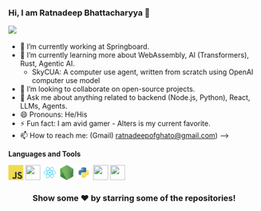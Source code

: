 ### Hi, I am Ratnadeep Bhattacharyya 👋
![](https://komarev.com/ghpvc/?username=ratnadeep007)

- 🔭 I’m currently working at Springboard.
- 🌱 I’m currently learning more about WebAssembly, AI (Transformers), Rust, Agentic AI.
  - SkyCUA: A computer use agent, written from scratch using OpenAI computer use model  
- 👯 I’m looking to collaborate on open-source projects.
- 💬 Ask me about anything related to backend (Node.js, Python), React, LLMs, Agents.
- 😄 Pronouns: He/His
- ⚡ Fun fact: I am avid gamer - Alters is my current favorite.
- 📫 How to reach me: (Gmail) ratnadeepofghato@gmail.com) -->

**Languages and Tools**

<code><img height="30" width="30" src="https://raw.githubusercontent.com/github/explore/80688e429a7d4ef2fca1e82350fe8e3517d3494d/topics/javascript/javascript.png"></code>
<code><img height="30" width="30" src="https://raw.githubusercontent.com/remojansen/logo.ts/master/ts.png"></code>
<code><img height="30" width="30" src="https://raw.githubusercontent.com/github/explore/80688e429a7d4ef2fca1e82350fe8e3517d3494d/topics/react/react.png"></code>
<code><img height="30" width="30" src="https://raw.githubusercontent.com/github/explore/80688e429a7d4ef2fca1e82350fe8e3517d3494d/topics/nodejs/nodejs.png"></code>
<code><img height="30" width="30" src="https://raw.githubusercontent.com/github/explore/80688e429a7d4ef2fca1e82350fe8e3517d3494d/topics/python/python.png"></code>
<code><img height="30" width="30" src="https://go.dev/blog/go-brand/Go-Logo/PNG/Go-Logo_Blue.png"></code>
<code><img height="30" width="30" src="https://www.rust-lang.org/logos/rust-logo-128x128-blk.png"></code>


<!-- <a href="https://github.com/ratnadeep007">
  <img align="center" src="https://github-readme-stats.vercel.app/api/top-langs/?username=ratnadeep007&theme=dark&hide_langs_below=1" />
</a> -->
<!-- <a href="https://github.com/ratnadeep007"> -->
<!--  <img align="center" src="https://github-readme-stats.vercel.app/api?username=ratnadeep007&show_icons=true&theme=dark&line_height=27" alt="Pawan's github stats"/>
</a>
<a href="https://github.com/ratnadeep007/ksctl">
  <img align="center" src="https://github-readme-stats.vercel.app/api/pin/?username=ratnadeep007&repo=ksctl&theme=light" />
</a>
<a href="https://github.com/ratnadeep007/totp-cli">
  <img align="center" src="https://github-readme-stats.vercel.app/api/pin/?username=ratnadeep007&repo=totp-cli&theme=light" />
</a>
<a href="https://github.com/ratnadeep007/dockerpit">
  <img align="center" src="https://github-readme-stats.vercel.app/api/pin/?username=ratnadeep007&repo=dockerpit&theme=light" />
</a> -->

<div align="center">

### Show some ❤️ by starring some of the repositories!

</div>
